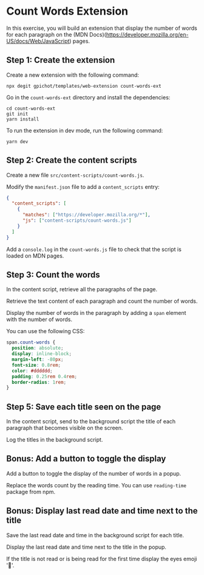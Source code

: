 # Count Words Extension

In this exercise, you will build an extension that display the number of words
for each paragraph on the (MDN
Docs)(https://developer.mozilla.org/en-US/docs/Web/JavaScript) pages.

## Step 1: Create the extension

Create a new extension with the following command:

    npx degit gpichot/templates/web-extension count-words-ext

Go in the `count-words-ext` directory and install the dependencies:

    cd count-words-ext
    git init
    yarn install

To run the extension in dev mode, run the following command:

    yarn dev

## Step 2: Create the content scripts

Create a new file `src/content-scripts/count-words.js`.

Modify the `manifest.json` file to add a `content_scripts` entry:

```json
{
  "content_scripts": [
    {
      "matches": ["https://developer.mozilla.org/*"],
      "js": ["content-scripts/count-words.js"]
    }
  ]
}
```

Add a `console.log` in the `count-words.js` file to check that the script is
loaded on MDN pages.

## Step 3: Count the words

In the content script, retrieve all the paragraphs of the page.

Retrieve the text content of each paragraph and count the number of words.

Display the number of words in the paragraph by adding a `span` element with
the number of words.

You can use the following CSS:

```css
span.count-words {
  position: absolute;
  display: inline-block;
  margin-left: -80px;
  font-size: 0.8rem;
  color: #dddddd;
  padding: 0.25rem 0.4rem;
  border-radius: 1rem;
}
```

## Step 5: Save each title seen on the page

In the content script, send to the background script the title of each
paragraph that becomes visible on the screen.

Log the titles in the background script.

## Bonus: Add a button to toggle the display

Add a button to toggle the display of the number of words in a popup.

Replace the words count by the reading time. You can use `reading-time` package
from npm.

## Bonus: Display last read date and time next to the title

Save the last read date and time in the background script for each title.

Display the last read date and time next to the title in the popup.

If the title is not read or is being read for the first time display the eyes
emoji '👀'.
